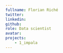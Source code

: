 ```yaml
---
fullname: Florian Riché
twitter:
linkedin:
github:
role: Data scientist
avatar:
projects:
    - 1_impala
---
```

